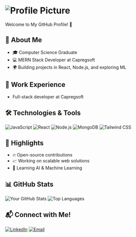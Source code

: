 # ![Profile Picture](https://github.com/idrees538.png) 

Welcome to My GitHub Profile! 👋

## 🚀 About Me
- 🎓 Computer Science Graduate
- 💻 MERN Stack Developer at Capregsoft
- 🌍 Building projects in React, Node.js, and exploring ML

## 💼 Work Experience
- Full-stack developer at Capregsoft

## 🛠️ Technologies & Tools
![JavaScript](https://img.shields.io/badge/JavaScript-F7DF1E?style=flat-square&logo=javascript&logoColor=black)
![React](https://img.shields.io/badge/React-61DAFB?style=flat-square&logo=react&logoColor=black)
![Node.js](https://img.shields.io/badge/Node.js-339933?style=flat-square&logo=nodedotjs&logoColor=white)
![MongoDB](https://img.shields.io/badge/MongoDB-47A248?style=flat-square&logo=mongodb&logoColor=white)
![Tailwind CSS](https://img.shields.io/badge/Tailwind_CSS-38B2AC?style=flat-square&logo=tailwind-css&logoColor=white)

## 🌟 Highlights
- 🔥 Open-source contributions
- 📈 Working on scalable web solutions
- 🌱 Learning AI & Machine Learning

## 📊 GitHub Stats
![Your GitHub Stats](https://github-readme-stats.vercel.app/api?username=idrees538&show_icons=true&theme=radical)
![Top Languages](https://github-readme-stats.vercel.app/api/top-langs/?username=idrees538&layout=compact&theme=radical)

## 📬 Connect with Me!
[![LinkedIn](https://img.shields.io/badge/LinkedIn-0077B5?style=flat-square&logo=linkedin&logoColor=white)](https://www.linkedin.com/in/muhammad-idrees-79b327184/)
[![Email](https://img.shields.io/badge/-Email-c14438?style=flat-square&logo=gmail&logoColor=white)](mailto:midreesyounas.official@gmail.com)
